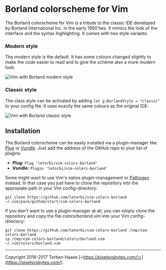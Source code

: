 Borland colorscheme for Vim
===========================

The Borland colorscheme for Vim is a tribute to the classic IDE developed by Borland International Inc. in the early
1990'ties. It mimics the look of the interface and the syntax highlighting. It comes with two style variants:

### Modern style

The modern style is the default. It has some colours changed slightly to make the code easier to read and to give the
scheme also a more modern look:

![Vim with Borland modern style](https://github.com/letorbi/vim-colors-borland/raw/master/doc/screenshot_modern.png)

### Classic style

The class style can be activated by adding `let g:BorlandStyle = "classic"` to your config file. It uses exactly the
same colours as the original IDE:

![Vim with Borland classic style](https://github.com/letorbi/vim-colors-borland/raw/master/doc/screenshot_classic.png)

## Installation

The Borland colorscheme can be easily installed via a plugin-manager like [Plug](https://github.com/junegunn/vim-plug/) or [Vundle](https://github.com/VundleVim/Vundle.vim/).
Just add the address of the GitHub repo to your list of plugins:

  * **Plug:** `Plug 'letorbi/vim-colors-borland'`
  * **Vundle:** `Plugin 'letorbi/vim-colors-borland'`

Some might want to use Vim's native plugin-management or [Pathogen](https://github.com/tpope/vim-pathogen/) instead. In
that case you just have to clone the repository into the appropiate path in your Vim config-directory:

    git clone https://github.com/letorbi/vim-colors-borland ~/.vim/pack/github/start/vim-colors-borland

If you don't want to use a plugin-manager at all, you can simply clone the repository and copy the file
*colors/borland.vim* into your Vim config-directory:

    git clone https://github.com/letorbi/vim-colors-borland /tmp/vim-colors-borland
    cp /tmp/vim-colors-borland/colors/borland.vim ~/.vim/colors/borland.vim

----

Copyright 2016-2017 Torben Haase [\<https://pixelsvsbytes.com/\>](https://pixelsvsbytes.com/).
